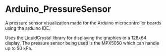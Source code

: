 # Arduino_PressureSensor
A pressure sensor visualization made for the Arduino microcontroller boards using the arduino IDE.

Uses the LiquidCrystal library for displaying the graphics to a 128x64 display.
The pressure sensor being used is the MPX5050 which can handle up to 50 kPa.

